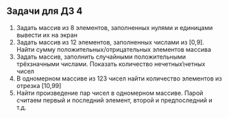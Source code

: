 ## Задачи для ДЗ 4
1. Задать массив из 8 элементов, заполненных нулями и единицами вывести их на экран
2. Задать массив из 12 элементов, заполненных числами из [0,9]. Найти сумму положительных/отрицательных элементов массива
3. Задать массив, заполнить случайными положительными трёхзначными числами. Показать количество нечетных\четных чисел
4. В одномерном массиве из 123 чисел найти количество элементов из отрезка [10,99]
5. Найти произведение пар чисел в одномерном массиве. Парой считаем первый и последний элемент, второй и предпоследний и т.д.